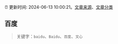 :alarm_clock: 更新时间: 2024-06-13 10:00:21。[文章来源](/README.md)、[文章分类](/TAGS.md)

## 百度


> 关键字：`baidu`、`Baidu`、`百度`、`文心`



